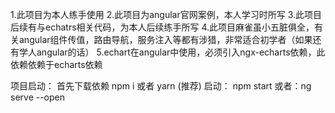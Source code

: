 
1.此项目为本人练手使用
2.此项目为angular官网案例，本人学习时所写
3.此项目后续有与echatrs相关代码，为本人后续练手所写
4.此项目麻雀虽小五脏俱全，有关angular组件传值，路由导航，服务注入等都有涉猎，非常适合初学者（如果还有学人angular的话）
5.echart在angular中使用，必须引入ngx-echarts依赖，此依赖依赖于echarts依赖



项目启动：
首先下载依赖
npm i
或者 yarn (推荐)
启动：
npm start
或者：ng serve --open


